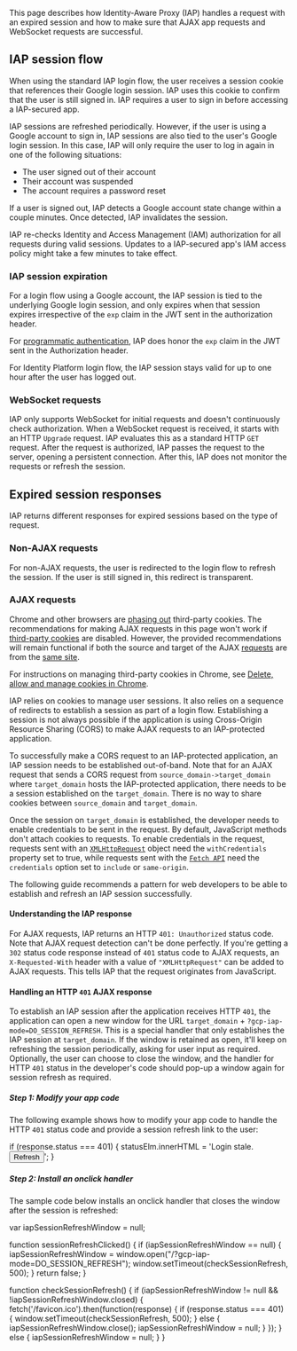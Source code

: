 This page describes how Identity-Aware Proxy (IAP) handles a request with an expired session and how to make sure that AJAX app requests and WebSocket requests are successful.

IAP session flow
----------------

When using the standard IAP login flow, the user receives a session cookie that references their Google login session. IAP uses this cookie to confirm that the user is still signed in. IAP requires a user to sign in before accessing a IAP-secured app.

IAP sessions are refreshed periodically. However, if the user is using a Google account to sign in, IAP sessions are also tied to the user's Google login session. In this case, IAP will only require the user to log in again in one of the following situations:

*   The user signed out of their account
*   Their account was suspended
*   The account requires a password reset

If a user is signed out, IAP detects a Google account state change within a couple minutes. Once detected, IAP invalidates the session.

IAP re-checks Identity and Access Management (IAM) authorization for all requests during valid sessions. Updates to a IAP-secured app's IAM access policy might take a few minutes to take effect.

### IAP session expiration

For a login flow using a Google account, the IAP session is tied to the underlying Google login session, and only expires when that session expires irrespective of the `exp` claim in the JWT sent in the authorization header.

For [programmatic authentication](https://cloud.google.com/iap/docs/authentication-howto), IAP does honor the `exp` claim in the JWT sent in the Authorization header.

For Identity Platform login flow, the IAP session stays valid for up to one hour after the user has logged out.

### WebSocket requests

IAP only supports WebSocket for initial requests and doesn't continuously check authorization. When a WebSocket request is received, it starts with an HTTP `Upgrade` request. IAP evaluates this as a standard HTTP `GET` request. After the request is authorized, IAP passes the request to the server, opening a persistent connection. After this, IAP does not monitor the requests or refresh the session.

Expired session responses
-------------------------

IAP returns different responses for expired sessions based on the type of request.

### Non-AJAX requests

For non-AJAX requests, the user is redirected to the login flow to refresh the session. If the user is still signed in, this redirect is transparent.

### AJAX requests

Chrome and other browsers are [phasing out](https://blog.chromium.org/2020/01/building-more-private-web-path-towards.html) third-party cookies. The recommendations for making AJAX requests in this page won't work if [third-party cookies](https://developers.google.com/privacy-sandbox/3pcd/prepare/audit-cookies#understand) are disabled. However, the provided recommendations will remain functional if both the source and target of the AJAX [requests](https://web.dev/articles/url-parts) are from the [same site](https://web.dev/articles/same-site-same-origin#same-site-cross-site).

For instructions on managing third-party cookies in Chrome, see [Delete, allow and manage cookies in Chrome](https://support.google.com/chrome/answer/95647?sjid=7241780428986433770-NC).

IAP relies on cookies to manage user sessions. It also relies on a sequence of redirects to establish a session as part of a login flow. Establishing a session is not always possible if the application is using Cross-Origin Resource Sharing (CORS) to make AJAX requests to an IAP-protected application.

To successfully make a CORS request to an IAP-protected application, an IAP session needs to be established out-of-band. Note that for an AJAX request that sends a CORS request from `source_domain->target_domain` where `target_domain` hosts the IAP-protected application, there needs to be a session established on the `target_domain`. There is no way to share cookies between `source_domain` and `target_domain`.

Once the session on `target_domain` is established, the developer needs to enable credentials to be sent in the request. By default, JavaScript methods don't attach cookies to requests. To enable credentials in the request, requests sent with an [`XMLHttpRequest`](https://developer.mozilla.org/en-US/docs/Web/API/XMLHttpRequest/withCredentials) object need the `withCredentials` property set to true, while requests sent with the [`Fetch API`](https://developer.mozilla.org/en-US/docs/Web/API/Fetch_API/Using_Fetch#Sending_a_request_with_credentials_included) need the `credentials` option set to `include` or `same-origin`.

The following guide recommends a pattern for web developers to be able to establish and refresh an IAP session successfully.

#### Understanding the IAP response

For AJAX requests, IAP returns an HTTP `401: Unauthorized` status code. Note that AJAX request detection can't be done perfectly. If you're getting a `302` status code response instead of `401` status code to AJAX requests, an `X-Requested-With` header with a value of `"XMLHttpRequest"` can be added to AJAX requests. This tells IAP that the request originates from JavaScript.

#### Handling an HTTP `401` AJAX response

To establish an IAP session after the application receives HTTP `401`, the application can open a new window for the URL `target_domain` + `?gcp-iap-mode=DO_SESSION_REFRESH`. This is a special handler that only establishes the IAP session at `target_domain`. If the window is retained as open, it'll keep on refreshing the session periodically, asking for user input as required. Optionally, the user can choose to close the window, and the handler for HTTP `401` status in the developer's code should pop-up a window again for session refresh as required.

##### Step 1: Modify your app code

The following example shows how to modify your app code to handle the HTTP `401` status code and provide a session refresh link to the user:

if (response.status === 401) {
    statusElm.innerHTML = 'Login stale. <input type="button" value="Refresh" onclick="sessionRefreshClicked();"/>';
}

##### Step 2: Install an onclick handler

The sample code below installs an onclick handler that closes the window after the session is refreshed:

var iapSessionRefreshWindow = null;

function sessionRefreshClicked() {
    if (iapSessionRefreshWindow == null) {
        iapSessionRefreshWindow = window.open("/?gcp-iap-mode=DO_SESSION_REFRESH");
        window.setTimeout(checkSessionRefresh, 500);
    }
    return false;
}

function checkSessionRefresh() {
    if (iapSessionRefreshWindow != null && !iapSessionRefreshWindow.closed) {
        fetch('/favicon.ico').then(function(response) {
            if (response.status === 401) {
                window.setTimeout(checkSessionRefresh, 500);
            } else {
                iapSessionRefreshWindow.close();
                iapSessionRefreshWindow = null;
            }
        });
    } else {
        iapSessionRefreshWindow = null;
    }
}